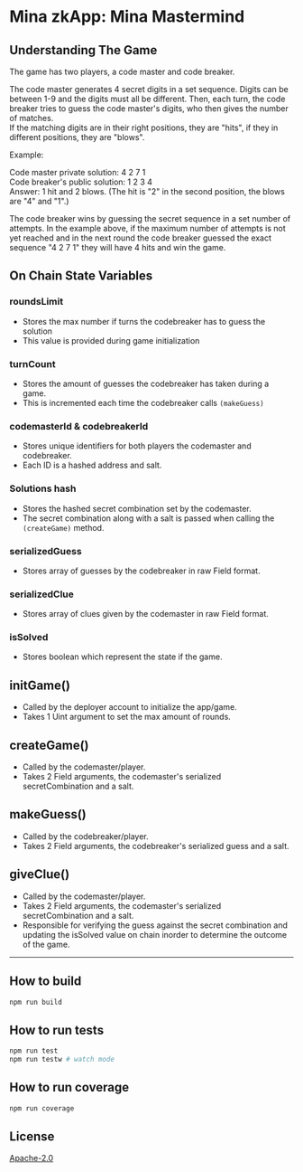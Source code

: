 # Mina zkApp: Mina Mastermind

## Understanding The Game

The game has two players, a code master and code breaker. 

The code master generates 4 secret digits in a set sequence. Digits can be between 1-9 and the digits must all be different. 
Then, each turn, the code breaker tries to guess the code master's digits, who then gives the number of matches.  
If the matching digits are in their right positions, they are "hits", if they in different positions, they are "blows". 

Example:

Code master private solution: 4 2 7 1 <br />
Code breaker's public solution: 1 2 3 4 <br />
Answer: 1 hit and 2 blows. (The hit is "2" in the second position, the blows are "4" and "1".) <br />

The code breaker wins by guessing the secret sequence in a set number of attempts. In the example above, if the maximum number of attempts is not yet reached and in the next round the code breaker guessed the exact sequence "4 2 7 1" they will have 4 hits and win the game. 

## On Chain State Variables

### roundsLimit 

- Stores the max number if turns the codebreaker has to guess the solution
- This value is provided during game initialization

### turnCount

- Stores the amount of guesses the codebreaker has taken during a game.
- This is incremented each time the codebreaker calls `(makeGuess)`

### codemasterId & codebreakerId

- Stores unique identifiers for both players the codemaster and codebreaker.
- Each ID is a hashed address and salt.

### Solutions hash

- Stores the hashed secret combination set by the codemaster. 
- The secret combination along with a salt is passed when calling the `(createGame)` method.

### serializedGuess

- Stores array of guesses by the codebreaker in raw Field format.

### serializedClue

- Stores array of clues given by the codemaster in raw Field format.

### isSolved

- Stores boolean which represent the state if the game.

## initGame()
- Called by the deployer account to initialize the app/game.
- Takes 1 Uint argument to set the max amount of rounds. 

## createGame()
- Called by the codemaster/player.
- Takes 2 Field arguments, the codemaster's serialized secretCombination and a salt.

## makeGuess()
- Called by the codebreaker/player.
- Takes 2 Field arguments, the codebreaker's serialized guess and a salt.

## giveClue()
- Called by the codemaster/player.
- Takes 2 Field arguments, the codemaster's serialized secretCombination and a salt.
- Responsible for verifying the guess against the secret combination and updating the isSolved value on chain inorder to determine the outcome of the game.

---

## How to build

```sh
npm run build
```

## How to run tests

```sh
npm run test
npm run testw # watch mode
```

## How to run coverage

```sh
npm run coverage
```

## License

[Apache-2.0](LICENSE)

